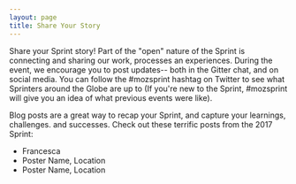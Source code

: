 ```yaml
---
layout: page
title: Share Your Story
---
```


Share your Sprint story!
Part of the "open" nature of the Sprint is connecting and sharing our work, processes an experiences. During the event, we encourage you to post updates-- both in the Gitter chat, and on social media. You can follow the #mozsprint hashtag on Twitter to see what Sprinters around the Globe are up to (If you're new to the Sprint, #mozsprint will give you an idea of what previous events were like). 

Blog posts are a great way to recap your Sprint, and capture your learnings, challenges. and successes. Check out these terrific posts from the 2017 Sprint:

* Francesca
* Poster Name, Location
* Poster Name, Location

